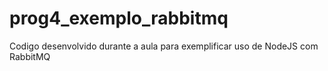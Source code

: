 # prog4_exemplo_rabbitmq
Codigo desenvolvido durante a aula para exemplificar uso de NodeJS com RabbitMQ
